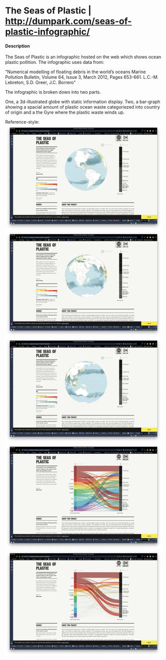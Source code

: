 # The Seas of Plastic | http://dumpark.com/seas-of-plastic-infographic/

[img-1]: https://raw.githubusercontent.com/vk-webdesign/cp2/master/00-Deconstructions/03b__seas-of-plastic-infographic/img/img-1.png "img-1"
[img-2]: https://raw.githubusercontent.com/vk-webdesign/cp2/master/00-Deconstructions/03b__seas-of-plastic-infographic/img/img-2.png "img-2"
[img-3]: https://raw.githubusercontent.com/vk-webdesign/cp2/master/00-Deconstructions/03b__seas-of-plastic-infographic/img/img-3.png "img-3"
[img-4]: https://raw.githubusercontent.com/vk-webdesign/cp2/master/00-Deconstructions/03b__seas-of-plastic-infographic/img/img-4.png "img-4"
[img-5]: https://raw.githubusercontent.com/vk-webdesign/cp2/master/00-Deconstructions/03b__seas-of-plastic-infographic/img/img-5.png "img-5"


#### Description
The Seas of Plastic is an infographic hosted on the web which shows ocean plastic pollition. The infographic uses data from:

"Numerical modelling of floating debris in the world’s oceans Marine Pollution Bulletin, Volume 64, Issue 3, March 2012, Pages 653-661. L.C.-M. Lebreton, S.D. Greer, J.C. Borrero"

The infographic is broken down into two parts.

One, a 3d-illustrated globe with static information display. Two, a bar-graph showing a spacial amount of plastic ocean waste categoriezed into country of origin and a the Gyre where the plastic waste winds up.


Reference-style: 
![alt text][img-1]
![alt text][img-2]
![alt text][img-3]
![alt text][img-4]
![alt text][img-5]